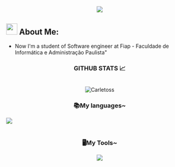    <h1 align="center">
   <img src="https://readme-typing-svg.herokuapp.com/?font=Righteous&size=35&center=true&vCenter=true&width=500&height=70&duration=4000&color=800080&lines=Welcome+There!+👋;+I'm+Carlos+Goes!" />
</h1>

<!-- GitHub Stats -->
## <img src="https://i.pinimg.com/originals/c7/73/e5/c773e5cc1479ed47e2709a49f529a9b7.gif" width="30"> **About Me:** 
-  Now I'm a student of Software engineer at Fiap -  Faculdade de Informática e Administração Paulista"


<div style="text-align: center;" align="center">
  <h3> GITHUB STATS 📈</h3>
  <br>
<!-- GitHub Stats -->

  <!-- Streak Stats -->
  <div align="center">
    <img align="center" src="https://github-readme-stats.vercel.app/api/top-langs?username=Carletoss&show_icons=true&locale=en&layout=compact&theme=midnight-purple&hide_border=true" alt="Carletoss" "/>
    <br>
</div>


 
   <!-- Language e tools -->

<h3 aling="left">📚My languages~</h3>

<div align="left">
  <img src="https://skillicons.dev/icons?i=python,html,css,js,react" /> <br><br>
  <img width="8" />
</div>

<h3 aling="left">🖥️My Tools~</h3>
<div aling="left">
  <img src="https://skillicons.dev/icons?i=vscode,pycharm" /> <br><br>
  <img width="8" />   
</div>

<div style="text-align: center;" align="center">

   <!-- redes sociais -->
